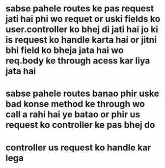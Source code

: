 # sabse pahele routes ke pas request jati hai phi wo requet or uski fields ko user.controller ko bhej di jati hai jo ki is request ko handle karta hai or jitni bhi field ko bheja jata hai wo req.body ke through acess kar liya jata hai 


# sabse pahele routes banao phir uske bad konse method ke through wo call a rahi hai ye batao or phir us request ko controller ke pas bhej do

# controller us request ko handle kar lega
